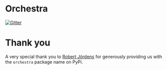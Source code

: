 # Orchestra

[![Gitter](https://badges.gitter.im/Join%20Chat.svg)](https://gitter.im/unlimitedlabs/orchestra?utm_source=badge&utm_medium=badge&utm_campaign=pr-badge&utm_content=badge)

# Thank you
A very special thank you to [Robert Jördens](https://github.com/jordens) for generously providing us with the `orchestra` package name on PyPi.
